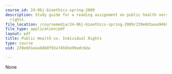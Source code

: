```yaml
---
course_id: 24-06j-bioethics-spring-2009
description: Study guide for a reading assignment on public health versus individual
  rights.
file_location: /coursemedia/24-06j-bioethics-spring-2009/239e0d1eaa94b8f93a74565e99adc6da_MIT24_06Js09_study23.pdf
file_type: application/pdf
layout: pdf
title: Public Health vs. Individual Rights
type: course
uid: 239e0d1eaa94b8f93a74565e99adc6da

---
```

None